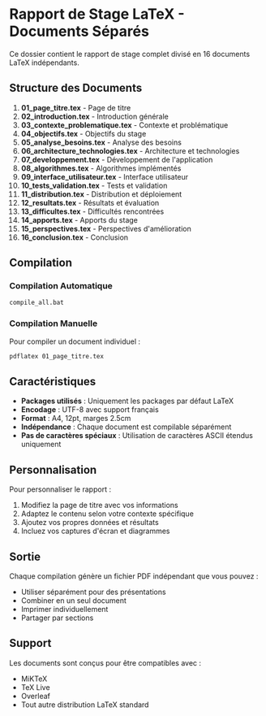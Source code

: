 # Rapport de Stage LaTeX - Documents Séparés

Ce dossier contient le rapport de stage complet divisé en 16 documents LaTeX indépendants.

## Structure des Documents

1. **01_page_titre.tex** - Page de titre
2. **02_introduction.tex** - Introduction générale
3. **03_contexte_problematique.tex** - Contexte et problématique
4. **04_objectifs.tex** - Objectifs du stage
5. **05_analyse_besoins.tex** - Analyse des besoins
6. **06_architecture_technologies.tex** - Architecture et technologies
7. **07_developpement.tex** - Développement de l'application
8. **08_algorithmes.tex** - Algorithmes implémentés
9. **09_interface_utilisateur.tex** - Interface utilisateur
10. **10_tests_validation.tex** - Tests et validation
11. **11_distribution.tex** - Distribution et déploiement
12. **12_resultats.tex** - Résultats et évaluation
13. **13_difficultes.tex** - Difficultés rencontrées
14. **14_apports.tex** - Apports du stage
15. **15_perspectives.tex** - Perspectives d'amélioration
16. **16_conclusion.tex** - Conclusion

## Compilation

### Compilation Automatique
```cmd
compile_all.bat
```

### Compilation Manuelle
Pour compiler un document individuel :
```cmd
pdflatex 01_page_titre.tex
```

## Caractéristiques

- **Packages utilisés** : Uniquement les packages par défaut LaTeX
- **Encodage** : UTF-8 avec support français
- **Format** : A4, 12pt, marges 2.5cm
- **Indépendance** : Chaque document est compilable séparément
- **Pas de caractères spéciaux** : Utilisation de caractères ASCII étendus uniquement

## Personnalisation

Pour personnaliser le rapport :
1. Modifiez la page de titre avec vos informations
2. Adaptez le contenu selon votre contexte spécifique
3. Ajoutez vos propres données et résultats
4. Incluez vos captures d'écran et diagrammes

## Sortie

Chaque compilation génère un fichier PDF indépendant que vous pouvez :
- Utiliser séparément pour des présentations
- Combiner en un seul document
- Imprimer individuellement
- Partager par sections

## Support

Les documents sont conçus pour être compatibles avec :
- MiKTeX
- TeX Live
- Overleaf
- Tout autre distribution LaTeX standard